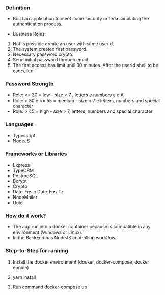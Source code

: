### Definition

- Build an application to meet some security criteria simulating the authentication process.

- Business Roles:

1. Not is possible create an user with same userId.
2. The system created first password.
3. Necessary password crypto.
4. Send initial password through email.
5. The first access has limit until 30 minutes. After the userId shell to be cancelled.

### Password Strength

- Role: <= 30 = low - size < 7 , letters e numbers a e A
- Role: > 30 e <= 55 = medium - size < 7 e letters, numbers and special character
- Role: > 45 = high - size > 7, letters, numbers and special character

### Languages

- Typescript
- NodeJS

### Frameworks or Libraries

- Express
- TypeORM
- PostgreSQL
- Bcrypt
- Crypto
- Date-Fns e Date-Fns-Tz
- NodeMailer
- Uuid

### How do it work?

- The app run into a docker container because is compatible in any environment (Windows or Linux).
- In the BackEnd has NodeJS controlling workflow.

### Step-to-Step for running

1. Install the docker environment (docker, docker-compose, docker engine)

2. yarn install

3. Run command docker-compose up
